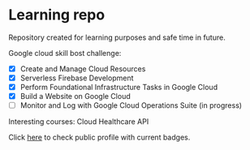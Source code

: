 # Learning repo

Repository created for learning purposes and safe time in future.

Google cloud skill bost challenge:

- [x] Create and Manage Cloud Resources
- [x] Serverless Firebase Development
- [x] Perform Foundational Infrastructure Tasks in Google Cloud
- [x] Build a Website on Google Cloud
- [ ] Monitor and Log with Google Cloud Operations Suite (in progress)

Interesting courses:
Cloud Healthcare API

Click [here](https://www.cloudskillsboost.google/public_profiles/1bd9a13d-7de0-486e-9153-8fb0ddc03512) to check public profile with current badges.
